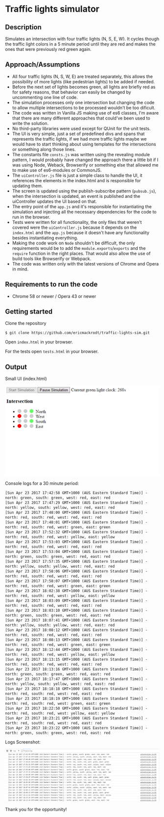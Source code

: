 # Traffic lights simulator

Description
-----------

Simulates an intersection with four traffic lights (N, S, E, W). It cycles though the traffic light colors in a 5 minute period until they are red and makes the ones that were previously red green again.

Approach/Assumptions
--------------------

- All four traffic lights (N, S, W, E) are treated separately, this allows the possibility of more lights (like pedestrian lights) to be added if needed.
- Before the next set of lights becomes green, all lights are briefly red as for safety reasons, that behavior can easily be changed by uncommenting one line of code.
- The simulation processes only one intersection but changing the code to allow multiple intersections to be processed wouldn't be too dificult.
- The code was written in Vanilla JS making use of es6 classes, I'm aware that there are many different approaches that could've been used to write the solution.
- No third-party libraries were used except for QUnit for the unit tests.
- The UI is very simple, just a set of predefined divs and spans that represents the traffic lights, if we had more traffic lights maybe we would have to start thinking about using templates for the intersections or something along those lines.
- The constants file `consts.js` was written using the revealing module pattern, I would probably have changed the approach there a little bit if I was using Node, Weback, Browserify or something else that allowed me to make use of es6-modules or CommonJS.
- The `uiController.js` file is just a simple class to handle the UI, it references the elements in the index.html and is responsible for updating them.
- The screen is updated using the publish-subscribe pattern (`pubsub.js`), when the intersection is updated, an event is published and the uiController updates the UI based on that. 
- The entry point of the `app.js` and it's responsible for instantiating the simulation and injecting all the necessary dependencies for the code to run in the browser.
- Tests were written for all functionality, the only files that weren't covered were the `uiController.js` because it depends on the `index.html` and the `app.js` because it doesn't have any functionality besides instantiating everything.
- Making the code work on `Node` shouldn't be difficult, the only requirements would be to add the `module.exports`/`exports` and the `require` function in the right places. That would also allow the use of build tools like Browserify or Webpack.
- The code was written only with the latest versions of Chrome and Opera in mind.

Requirements to run the code
----------------------------

- Chrome 58 or newer / Opera 43 or newer

Getting started
---------------

Clone the repository

    $ git clone https://github.com/ericmackrodt/traffic-lights-sim.git

Open `index.html` in your browser.

For the tests open `tests.html` in your browser.

Output
------

Small UI (index.html)

![alt tag](https://raw.githubusercontent.com/ericmackrodt/traffic-lights-sim/master/Screenshot.PNG)

Console logs for a 30 minute period:

    [Sun Apr 23 2017 17:42:58 GMT+1000 (AUS Eastern Standard Time)] - north: green, south: green, west: red, east: red
    [Sun Apr 23 2017 17:47:29 GMT+1000 (AUS Eastern Standard Time)] - north: yellow, south: yellow, west: red, east: red
    [Sun Apr 23 2017 17:48:00 GMT+1000 (AUS Eastern Standard Time)] - north: red, south: red, west: red, east: red
    [Sun Apr 23 2017 17:48:01 GMT+1000 (AUS Eastern Standard Time)] - north: red, south: red, west: green, east: green
    [Sun Apr 23 2017 17:52:32 GMT+1000 (AUS Eastern Standard Time)] - north: red, south: red, west: yellow, east: yellow
    [Sun Apr 23 2017 17:53:03 GMT+1000 (AUS Eastern Standard Time)] - north: red, south: red, west: red, east: red
    [Sun Apr 23 2017 17:53:04 GMT+1000 (AUS Eastern Standard Time)] - north: green, south: green, west: red, east: red
    [Sun Apr 23 2017 17:57:35 GMT+1000 (AUS Eastern Standard Time)] - north: yellow, south: yellow, west: red, east: red
    [Sun Apr 23 2017 17:58:06 GMT+1000 (AUS Eastern Standard Time)] - north: red, south: red, west: red, east: red
    [Sun Apr 23 2017 17:58:07 GMT+1000 (AUS Eastern Standard Time)] - north: red, south: red, west: green, east: green
    [Sun Apr 23 2017 18:02:38 GMT+1000 (AUS Eastern Standard Time)] - north: red, south: red, west: yellow, east: yellow
    [Sun Apr 23 2017 18:03:09 GMT+1000 (AUS Eastern Standard Time)] - north: red, south: red, west: red, east: red
    [Sun Apr 23 2017 18:03:10 GMT+1000 (AUS Eastern Standard Time)] - north: green, south: green, west: red, east: red
    [Sun Apr 23 2017 18:07:41 GMT+1000 (AUS Eastern Standard Time)] - north: yellow, south: yellow, west: red, east: red
    [Sun Apr 23 2017 18:08:12 GMT+1000 (AUS Eastern Standard Time)] - north: red, south: red, west: red, east: red
    [Sun Apr 23 2017 18:08:13 GMT+1000 (AUS Eastern Standard Time)] - north: red, south: red, west: green, east: green
    [Sun Apr 23 2017 18:12:44 GMT+1000 (AUS Eastern Standard Time)] - north: red, south: red, west: yellow, east: yellow
    [Sun Apr 23 2017 18:13:15 GMT+1000 (AUS Eastern Standard Time)] - north: red, south: red, west: red, east: red
    [Sun Apr 23 2017 18:13:16 GMT+1000 (AUS Eastern Standard Time)] - north: green, south: green, west: red, east: red
    [Sun Apr 23 2017 18:17:47 GMT+1000 (AUS Eastern Standard Time)] - north: yellow, south: yellow, west: red, east: red
    [Sun Apr 23 2017 18:18:18 GMT+1000 (AUS Eastern Standard Time)] - north: red, south: red, west: red, east: red
    [Sun Apr 23 2017 18:18:19 GMT+1000 (AUS Eastern Standard Time)] - north: red, south: red, west: green, east: green
    [Sun Apr 23 2017 18:22:50 GMT+1000 (AUS Eastern Standard Time)] - north: red, south: red, west: yellow, east: yellow
    [Sun Apr 23 2017 18:23:21 GMT+1000 (AUS Eastern Standard Time)] - north: red, south: red, west: red, east: red
    [Sun Apr 23 2017 18:23:22 GMT+1000 (AUS Eastern Standard Time)] - north: green, south: green, west: red, east: red

Logs Screenshot:

![alt tag](https://raw.githubusercontent.com/ericmackrodt/traffic-lights-sim/master/logs.PNG)

Thank you for the opportunity!
